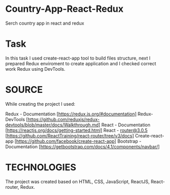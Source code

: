 # Country-App-React-Redux

Serch country app in react and redux

# Task

In this task I used create-react-app tool to build files structure, next I prepared Redux enviroment to create application and I checked correct work Redux using DevTools.

# SOURCE

While creating the project I used:

Redux - Documentation [https://redux.js.org/#documentation]
Redux- DevTools [https://github.com/reduxjs/redux-devtools/blob/master/docs/Walkthrough.md]
React - Documentation [https://reactjs.org/docs/getting-started.html]
React - router@3.0.5 [https://github.com/ReactTraining/react-router/tree/v3/docs]
Create-react-app [https://github.com/facebook/create-react-app]
Bootstrap - Documentation [https://getbootstrap.com/docs/4.1/components/navbar/]

# TECHNOLOGIES

The project was created based on HTML, CSS, JavaScript, ReactJS, React-router, Redux.
